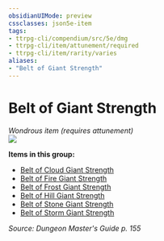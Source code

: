 ```yaml
---
obsidianUIMode: preview
cssclasses: json5e-item
tags:
- ttrpg-cli/compendium/src/5e/dmg
- ttrpg-cli/item/attunement/required
- ttrpg-cli/item/rarity/varies
aliases: 
- "Belt of Giant Strength"
---
```

# Belt of Giant Strength
*Wondrous item (requires attunement)*  
![](/3-Mechanics/CLI/Compendium/items/img/belt-of-giant-strength.webp#right)


**Items in this group:**

- [Belt of Cloud Giant Strength](/3-Mechanics/CLI/Compendium/items/belt-of-cloud-giant-strength.md)
- [Belt of Fire Giant Strength](/3-Mechanics/CLI/Compendium/items/belt-of-fire-giant-strength.md)
- [Belt of Frost Giant Strength](/3-Mechanics/CLI/Compendium/items/belt-of-frost-giant-strength.md)
- [Belt of Hill Giant Strength](/3-Mechanics/CLI/Compendium/items/belt-of-hill-giant-strength.md)
- [Belt of Stone Giant Strength](/3-Mechanics/CLI/Compendium/items/belt-of-stone-giant-strength.md)
- [Belt of Storm Giant Strength](/3-Mechanics/CLI/Compendium/items/belt-of-storm-giant-strength.md)

*Source: Dungeon Master's Guide p. 155*